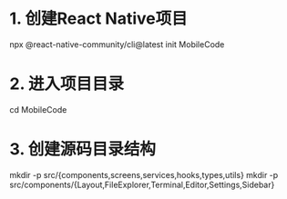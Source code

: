 # 1. 创建React Native项目
npx @react-native-community/cli@latest init MobileCode

# 2. 进入项目目录
cd MobileCode

# 3. 创建源码目录结构
mkdir -p src/{components,screens,services,hooks,types,utils}
mkdir -p src/components/{Layout,FileExplorer,Terminal,Editor,Settings,Sidebar}

